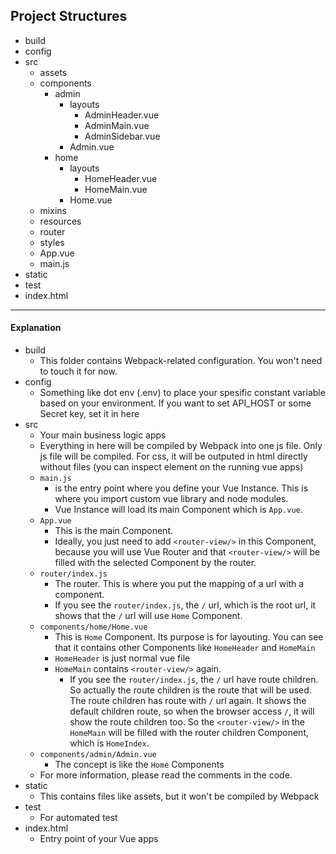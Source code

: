 ## Project Structures

- build
- config
- src
    - assets
    - components
        - admin
            - layouts
                - AdminHeader.vue
                - AdminMain.vue
                - AdminSidebar.vue
            - Admin.vue
        - home
            - layouts
                - HomeHeader.vue
                - HomeMain.vue
            - Home.vue
    - mixins
    - resources
    - router
    - styles
    - App.vue
    - main.js
- static
- test
- index.html

----

#### Explanation

- build
    - This folder contains Webpack-related configuration. You won't need to touch it for now.
- config
    - Something like dot env (.env) to place your spesific constant variable based on your environment. If you want to set API_HOST or some Secret key, set it in here
- src
    - Your main business logic apps
    - Everything in here will be compiled by Webpack into one js file. Only js file will be compiled. For css, it will be outputed in html directly without files (you can inspect element on the running vue apps)
    - `main.js` 
        - is the entry point where you define your Vue Instance. This is where you import custom vue library and node modules. 
        - Vue Instance will load its main Component which is `App.vue`. 
    - `App.vue`
        - This is the main Component. 
        - Ideally, you just need to add `<router-view/>` in this Component, because you will use Vue Router and that `<router-view/>` will be filled with the selected Component by the router.
    - `router/index.js`
        - The router. This is where you put the mapping of a url with a component.
        - If you see the `router/index.js`, the `/` url, which is the root url, it shows that the `/` url will use `Home` Component.
    - `components/home/Home.vue`
        - This is `Home` Component. Its purpose is for layouting. You can see that it contains other Components like `HomeHeader` and `HomeMain`
        - `HomeHeader` is just normal vue file
        - `HomeMain` contains `<router-view/>` again.
            - If you see the `router/index.js`, the `/` url have route children. So actually the route children is the route that will be used. The route children has route with `/` url again. It shows the default children route, so when the browser access `/`, it will show the route children too. So the `<router-view/>` in the `HomeMain` will be filled with the router children Component, which is `HomeIndex`.
    - `components/admin/Admin.vue`
        - The concept is like the `Home` Components
    - For more information, please read the comments in the code.
- static
    - This contains files like assets, but it won't be compiled by Webpack
- test
    - For automated test
- index.html
    - Entry point of your Vue apps